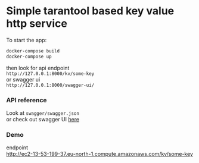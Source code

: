 # Simple tarantool based key value http service

To start the app:
```bash
docker-compose build
docker-compose up
```

then look for api endpoint   
`http://127.0.0.1:8000/kv/some-key`  
or swagger ui  
`http://127.0.0.1:8000/swagger-ui/`


### API reference
Look at `swagger/swagger.json`   
or check out swagger UI [here](http://ec2-13-53-199-37.eu-north-1.compute.amazonaws.com/swagger-ui/)

### Demo
endpoint   
http://ec2-13-53-199-37.eu-north-1.compute.amazonaws.com/kv/some-key
